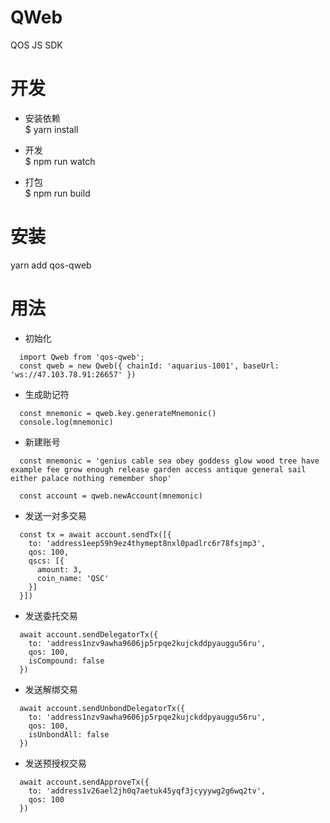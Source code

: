 # QWeb
QOS JS SDK

# 开发
- 安装依赖  
  $ yarn install

- 开发  
  $ npm run watch

- 打包  
  $ npm run build

# 安装
  yarn add qos-qweb

# 用法

- 初始化
```
  import Qweb from 'qos-qweb';
  const qweb = new Qweb({ chainId: 'aquarius-1001', baseUrl: 'ws://47.103.78.91:26657' })
```

- 生成助记符
```
  const mnemonic = qweb.key.generateMnemonic()
  console.log(mnemonic)
```

- 新建账号
```
  const mnemonic = 'genius cable sea obey goddess glow wood tree have example fee grow enough release garden access antique general sail either palace nothing remember shop'

  const account = qweb.newAccount(mnemonic)
```

- 发送一对多交易
```
  const tx = await account.sendTx([{
    to: 'address1eep59h9ez4thymept8nxl0padlrc6r78fsjmp3',
    qos: 100,
    qscs: [{
      amount: 3,
      coin_name: 'QSC'
    }]
  }])
```

- 发送委托交易
```
  await account.sendDelegatorTx({
    to: 'address1nzv9awha9606jp5rpqe2kujckddpyauggu56ru',
    qos: 100,
    isCompound: false
  })
```

- 发送解绑交易
```
  await account.sendUnbondDelegatorTx({
    to: 'address1nzv9awha9606jp5rpqe2kujckddpyauggu56ru',
    qos: 100,
    isUnbondAll: false
  })
```

- 发送预授权交易
```
  await account.sendApproveTx({
    to: 'address1v26ael2jh0q7aetuk45yqf3jcyyywg2g6wq2tv',
    qos: 100
  })
```
